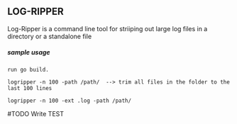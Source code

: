 ## LOG-RIPPER

Log-Ripper is a command line tool for striiping out large log files in a directory or a standalone file


##### sample usage
```
run go build.

logripper -n 100 -path /path/  --> trim all files in the folder to the last 100 lines

logripper -n 100 -ext .log -path /path/
```


#TODO
Write TEST